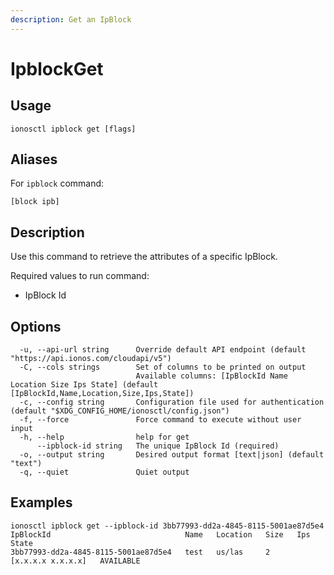 ```yaml
---
description: Get an IpBlock
---
```


# IpblockGet

## Usage

```text
ionosctl ipblock get [flags]
```

## Aliases

For `ipblock` command:
```text
[block ipb]
```

## Description

Use this command to retrieve the attributes of a specific IpBlock.

Required values to run command:

* IpBlock Id

## Options

```text
  -u, --api-url string      Override default API endpoint (default "https://api.ionos.com/cloudapi/v5")
  -C, --cols strings        Set of columns to be printed on output 
                            Available columns: [IpBlockId Name Location Size Ips State] (default [IpBlockId,Name,Location,Size,Ips,State])
  -c, --config string       Configuration file used for authentication (default "$XDG_CONFIG_HOME/ionosctl/config.json")
  -f, --force               Force command to execute without user input
  -h, --help                help for get
      --ipblock-id string   The unique IpBlock Id (required)
  -o, --output string       Desired output format [text|json] (default "text")
  -q, --quiet               Quiet output
```

## Examples

```text
ionosctl ipblock get --ipblock-id 3bb77993-dd2a-4845-8115-5001ae87d5e4 
IpBlockId                              Name   Location   Size   Ips                 State
3bb77993-dd2a-4845-8115-5001ae87d5e4   test   us/las     2      [x.x.x.x x.x.x.x]   AVAILABLE
```

